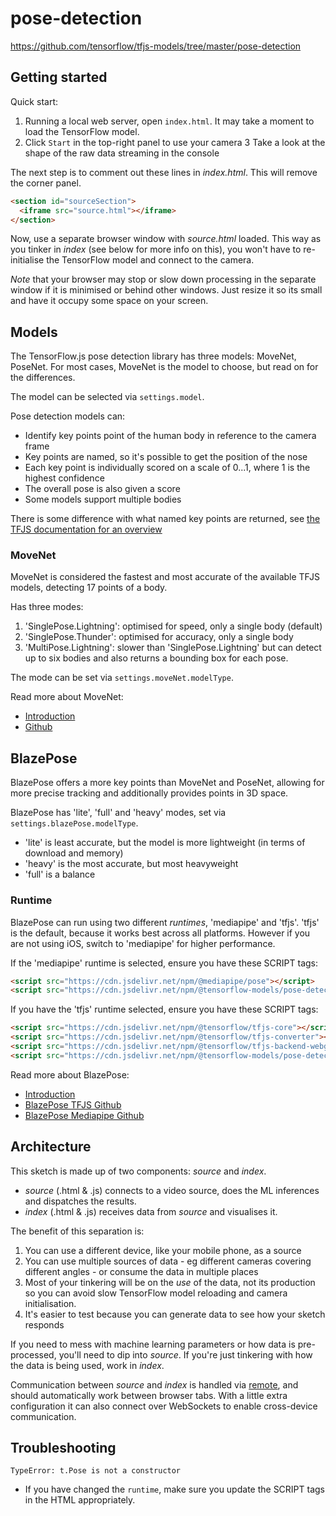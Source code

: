 # pose-detection

https://github.com/tensorflow/tfjs-models/tree/master/pose-detection

## Getting started

Quick start:
1. Running a local web server, open `index.html`. It may take a moment to load the TensorFlow model.
2. Click `Start` in the top-right panel to use your camera
3 Take a look at the shape of the raw data streaming in the console

The next step is to comment out these lines in _index.html_. This will remove the corner panel.

```html
<section id="sourceSection">
  <iframe src="source.html"></iframe>
</section>
```

Now, use a separate browser window with _source.html_ loaded. This way as you tinker in _index_ (see below for more info on this), you won't have to re-initialise the TensorFlow model and connect to the camera.

*Note* that your browser may stop or slow down processing in the separate window if it is minimised or behind other windows. Just resize it so its small and have it occupy some space on your screen.

## Models

The TensorFlow.js pose detection library has three models: MoveNet, PoseNet. For most cases, MoveNet is the model to choose, but read on for the differences.

The model can be selected via `settings.model`.

Pose detection models can:
* Identify key points point of the human body in reference to the camera frame
* Key points are named, so it's possible to get the position of the nose
* Each key point is individually scored on a scale of 0...1, where 1 is the highest confidence
* The overall pose is also given a score
* Some models support multiple bodies

There is some difference with what named key points are returned, see [the TFJS documentation for an overview](https://github.com/tensorflow/tfjs-models/blob/master/pose-detection/README.md#pose-estimation)

### MoveNet

MoveNet is considered the fastest and most accurate of the available TFJS models, detecting 17 points of a body.

Has three modes:
1. 'SinglePose.Lightning': optimised for speed, only a single body (default)
2. 'SinglePose.Thunder': optimised for accuracy, only a single body
3. 'MultiPose.Lightning': slower than 'SinglePose.Lightning' but can detect up to six bodies and also returns a bounding box for each pose.

The mode can be set via `settings.moveNet.modelType`.

Read more about MoveNet:

* [Introduction](https://blog.tensorflow.org/2021/05/next-generation-pose-detection-with-movenet-and-tensorflowjs.html)
* [Github](https://github.com/tensorflow/tfjs-models/tree/master/pose-detection/src/movenet)

## BlazePose

BlazePose offers a more key points than MoveNet and PoseNet, allowing for more precise tracking and additionally provides points in 3D space.

BlazePose has 'lite', 'full' and 'heavy' modes, set via `settings.blazePose.modelType`.
* 'lite' is least accurate, but the model is more lightweight (in terms of download and memory)
* 'heavy' is the most accurate, but most heavyweight
* 'full' is a balance

### Runtime

BlazePose can run using two different _runtimes_, 'mediapipe' and 'tfjs'. 'tfjs' is the default, because it works best across all platforms. However if you are not using iOS, switch to 'mediapipe' for higher performance. 

If the 'mediapipe' runtime is selected, ensure you have these SCRIPT tags:

```html
<script src="https://cdn.jsdelivr.net/npm/@mediapipe/pose"></script>
<script src="https://cdn.jsdelivr.net/npm/@tensorflow-models/pose-detection"></script>
```

If you have the 'tfjs' runtime selected, ensure you have these SCRIPT tags:

```html
<script src="https://cdn.jsdelivr.net/npm/@tensorflow/tfjs-core"></script>
<script src="https://cdn.jsdelivr.net/npm/@tensorflow/tfjs-converter"></script>
<script src="https://cdn.jsdelivr.net/npm/@tensorflow/tfjs-backend-webgl"></script>
<script src="https://cdn.jsdelivr.net/npm/@tensorflow-models/pose-detection"></script>
```

Read more about BlazePose:

* [Introduction](https://blog.tensorflow.org/2021/05/high-fidelity-pose-tracking-with-mediapipe-blazepose-and-tfjs.html)
* [BlazePose TFJS Github](https://github.com/tensorflow/tfjs-models/tree/master/pose-detection/src/blazepos_tfjs)
* [BlazePose Mediapipe Github](https://github.com/tensorflow/tfjs-models/tree/master/pose-detection/src/blazepos_tfjs)


## Architecture

This sketch is made up of two components: _source_ and _index_.

* _source_ (.html & .js) connects to a video source, does the ML inferences and dispatches the results.
* _index_ (.html & .js) receives data from _source_ and visualises it.

The benefit of this separation is:
1. You can use a different device, like your mobile phone, as a source
2. You can use multiple sources of data - eg different cameras covering different angles - or consume the data in multiple places
3. Most of your tinkering will be on the _use_ of the data, not its production so you can avoid slow TensorFlow model reloading and camera initialisation.
4. It's easier to test because you can generate data to see how your sketch responds

If you need to mess with machine learning parameters or how data is pre-processed, you'll need to dip into _source_. If you're just tinkering with how the data is being used, work in _index_.

Communication between _source_ and _index_ is handled via [remote](https://github.com/clinth/remote), and should automatically work between browser tabs. With a little extra configuration it can also connect over WebSockets to enable cross-device communication.

## Troubleshooting

`TypeError: t.Pose is not a constructor`

* If you have changed the `runtime`, make sure you update the SCRIPT tags in the HTML appropriately.
